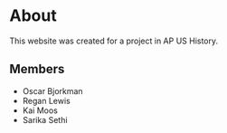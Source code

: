 # About

This website was created for a project in AP US History. 

## Members

* Oscar Bjorkman
* Regan Lewis
* Kai Moos
* Sarika Sethi


